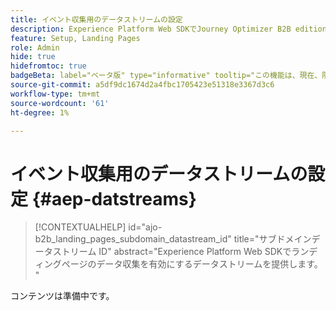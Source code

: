 ```yaml
---
title: イベント収集用のデータストリームの設定
description: Experience Platform Web SDKでJourney Optimizer B2B edition ランディングページのデータ収集を有効にするためのデータストリームの設定方法について説明します。
feature: Setup, Landing Pages
role: Admin
hide: true
hidefromtoc: true
badgeBeta: label="ベータ版" type="informative" tooltip="この機能は、現在、限定ベータ版リリース中です"
source-git-commit: a5df9dc1674d2a4fbc1705423e51318e3367d3c6
workflow-type: tm+mt
source-wordcount: '61'
ht-degree: 1%

---
```


# イベント収集用のデータストリームの設定 {#aep-datstreams}

>[!CONTEXTUALHELP]
>id="ajo-b2b_landing_pages_subdomain_datastream_id"
>title="サブドメインデータストリーム ID"
>abstract="Experience Platform Web SDKでランディングページのデータ収集を有効にするデータストリームを提供します。 "

コンテンツは準備中です。
